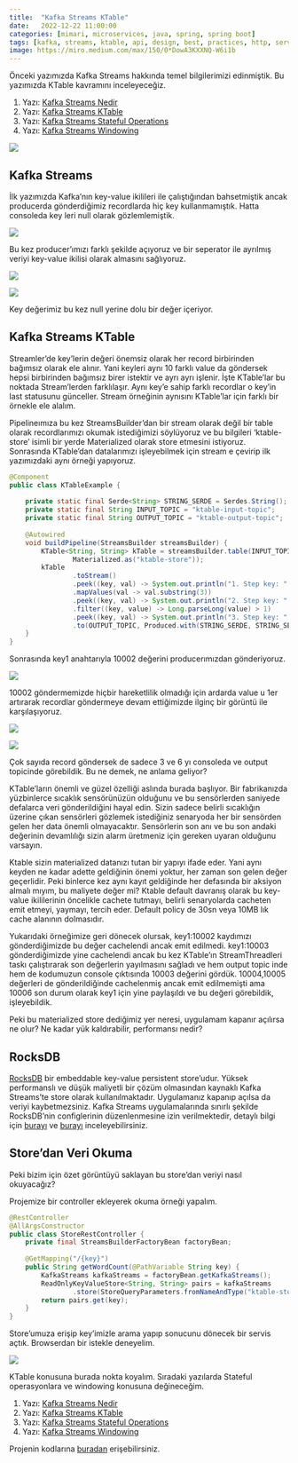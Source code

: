```yaml
---
title:  "Kafka Streams KTable"
date:   2022-12-22 11:00:00
categories: [mimari, microservices, java, spring, spring boot]
tags: [kafka, streams, ktable, api, design, best, practices, http, service, message broker, design, tasarım, topic, queue, mikroservis, microservice, kubernetes,  türkçe, yazılım, blog, nedir, örnek, nasıl yapılır, mehmet cem yücel]
image: https://miro.medium.com/max/150/0*DowA3KXXNQ-W6i1b
---
```


Önceki yazımızda Kafka Streams hakkında temel bilgilerimizi edinmiştik. Bu yazımızda KTable kavramını inceleyeceğiz.

1.  Yazı:  [Kafka Streams Nedir](https://www.mehmetcemyucel.com/2022/kafka-streams-nedir)
2.  Yazı:  [Kafka Streams KTable](https://www.mehmetcemyucel.com/2022/kafka-streams-ktable)
3.  Yazı:  [Kafka Streams Stateful Operations](https://www.mehmetcemyucel.com/2022/kafka-streams-stateful-operations)
4.  Yazı:  [Kafka Streams Windowing](https://www.mehmetcemyucel.com/2022/kafka-streams-windowing)

![](https://miro.medium.com/max/818/0*DowA3KXXNQ-W6i1b)

## Kafka Streams

İlk yazımızda Kafka’nın key-value ikilileri ile çalıştığından bahsetmiştik ancak producerda gönderdiğimiz recordlarda hiç key kullanmamıştık. Hatta consoleda key leri null olarak gözlemlemiştik.

![](https://miro.medium.com/max/778/0*aHxoUeVW_l8RW2F7.png)

Bu kez producer’ımızı farklı şekilde açıyoruz ve bir seperator ile ayrılmış veriyi key-value ikilisi olarak almasını sağlıyoruz.

![](https://miro.medium.com/max/1400/1*9krBuC6l5L9JHkJFTQdKQA.png)

![](https://miro.medium.com/max/1400/1*03YyrrYfnvqTVdWxCt4a-Q.png)

Key değerimiz bu kez null yerine dolu bir değer içeriyor.

## Kafka Streams KTable

Streamler’de key’lerin değeri önemsiz olarak her record birbirinden bağımsız olarak ele alınır. Yani keyleri aynı 10 farklı value da göndersek hepsi birbirinden bağımsız birer istektir ve ayrı ayrı işlenir. İşte KTable’lar bu noktada Stream’lerden farklılaşır. Aynı key’e sahip farklı recordlar o key’in last statusunu günceller. Stream örneğinin aynısını KTable’lar için farklı bir örnekle ele alalım.

Pipelineımıza bu kez StreamsBuilder’dan bir stream olarak değil bir table olarak recordlarımızı okumak istediğimizi söylüyoruz ve bu bilgileri ‘ktable-store’ isimli bir yerde Materialized olarak store etmesini istiyoruz. Sonrasında KTable’dan datalarımızı işleyebilmek için stream e çevirip ilk yazımızdaki aynı örneği yapıyoruz.

```java
@Component  
public class KTableExample {  
  
    private static final Serde<String> STRING_SERDE = Serdes.String();  
    private static final String INPUT_TOPIC = "ktable-input-topic";  
    private static final String OUTPUT_TOPIC = "ktable-output-topic";  
  
    @Autowired  
    void buildPipeline(StreamsBuilder streamsBuilder) {  
        KTable<String, String> kTable = streamsBuilder.table(INPUT_TOPIC, Consumed.with(STRING_SERDE, STRING_SERDE),  
                Materialized.as("ktable-store"));  
        kTable  
                .toStream()  
                .peek((key, val) -> System.out.println("1. Step key: " + key + ", val: " + val))  
                .mapValues(val -> val.substring(3))  
                .peek((key, val) -> System.out.println("2. Step key: " + key + ", val: " + val))  
                .filter((key, value) -> Long.parseLong(value) > 1)  
                .peek((key, val) -> System.out.println("3. Step key: " + key + ", val: " + val))  
                .to(OUTPUT_TOPIC, Produced.with(STRING_SERDE, STRING_SERDE));  
    }  
}
```


Sonrasında key1 anahtarıyla 10002 değerini producerımızdan gönderiyoruz.

![](https://miro.medium.com/max/1400/1*7OV-mcGqNNfm2C_FCBiF8g.png)

10002 göndermemizde hiçbir hareketlilik olmadığı için ardarda value u 1er artırarak recordlar göndermeye devam ettiğimizde ilginç bir görüntü ile karşılaşıyoruz.

![](https://miro.medium.com/max/1400/1*GRvJfrzq3p2KGQQ22MyIHQ.png)

![](https://miro.medium.com/max/1400/1*VyxCAhD9I6jGJyxS4z86nQ.png)

Çok sayıda record göndersek de sadece 3 ve 6 yı consoleda ve output topicinde görebildik. Bu ne demek, ne anlama geliyor?

KTable’ların önemli ve güzel özelliği aslında burada başlıyor. Bir fabrikanızda yüzbinlerce sıcaklık sensörünüzün olduğunu ve bu sensörlerden saniyede defalarca veri gönderildiğini hayal edin. Sizin sadece belirli sıcaklığın üzerine çıkan sensörleri gözlemek istediğiniz senaryoda her bir sensörden gelen her data önemli olmayacaktır. Sensörlerin son anı ve bu son andaki değerinin devamlılığı sizin alarm üretmeniz için gereken uyaran olduğunu varsayın.

Ktable sizin materialized datanızı tutan bir yapıyı ifade eder. Yani aynı keyden ne kadar adette geldiğinin önemi yoktur, her zaman son gelen değer geçerlidir. Peki binlerce kez aynı kayıt geldiğinde her defasında bir aksiyon almalı mıyım, bu maliyete değer mi? Ktable default davranış olarak bu key-value ikililerinin öncelikle cachete tutmayı, belirli senaryolarda cacheten emit etmeyi, yaymayı, tercih eder. Default policy de 30sn veya 10MB lık cache alanının dolmasıdır.

Yukarıdaki örneğimize geri dönecek olursak, key1:10002 kaydımızı gönderdiğimizde bu değer cachelendi ancak emit edilmedi. key1:10003 gönderdiğimizde yine cachelendi ancak bu kez KTable’ın StreamThreadleri taskı çalıştırarak son değerlerin yayılmasını sağladı ve hem output topic inde hem de kodumuzun console çıktısında 10003 değerini gördük. 10004,10005 değerleri de gönderildiğinde cachelenmiş ancak emit edilmemişti ama 10006 son durum olarak key1 için yine paylaşıldı ve bu değeri görebildik, işleyebildik.

Peki bu materialized store dediğimiz yer neresi, uygulamam kapanır açılırsa ne olur? Ne kadar yük kaldırabilir, performansı nedir?

## RocksDB

[RocksDB](https://github.com/facebook/rocksdb)  bir embeddable key-value persistent store’udur. Yüksek performanslı ve düşük maliyetli bir çözüm olmasından kaynaklı Kafka Streams’te store olarak kullanılmaktadır. Uygulamanız kapanıp açılsa da veriyi kaybetmezsiniz. Kafka Streams uygulamalarında sınırlı şekilde RocksDB’nin configlerinin düzenlenmesine izin verilmektedir, detaylı bilgi için  [burayı](https://medium.com/mehmetcemyucel/confluent.io/blog/how-to-tune-rocksdb-kafka-streams-state-stores-performance/)  ve  [burayı](https://kafka.apache.org/24/documentation/streams/developer-guide/config-streams#rocksdb-config-setter)  inceleyebilirsiniz.

## Store’dan Veri Okuma

Peki bizim için özet görüntüyü saklayan bu store’dan veriyi nasıl okuyacağız?

Projemize bir controller ekleyerek okuma örneği yapalım.

```java
@RestController  
@AllArgsConstructor  
public class StoreRestController {  
    private final StreamsBuilderFactoryBean factoryBean;  
  
    @GetMapping("/{key}")  
    public String getWordCount(@PathVariable String key) {  
        KafkaStreams kafkaStreams = factoryBean.getKafkaStreams();  
        ReadOnlyKeyValueStore<String, String> pairs = kafkaStreams  
                .store(StoreQueryParameters.fromNameAndType("ktable-store", QueryableStoreTypes.keyValueStore()));  
        return pairs.get(key);  
    }  
}
```

Store’umuza erişip key’imizle arama yapıp sonucunu dönecek bir servis açtık. Browserdan bir istekle deneyelim.

![](https://miro.medium.com/max/1160/1*aPT4chaTaGQ-7_UhQ7DsBA.png)

KTable konusuna burada nokta koyalım. Sıradaki yazılarda Stateful operasyonlara ve windowing konusuna değineceğim.

1.  Yazı:  [Kafka Streams Nedir](https://www.mehmetcemyucel.com/2022/kafka-streams-nedir)
2.  Yazı:  [Kafka Streams KTable](https://www.mehmetcemyucel.com/2022/kafka-streams-ktable)
3.  Yazı:  [Kafka Streams Stateful Operations](https://www.mehmetcemyucel.com/2022/kafka-streams-stateful-operations)
4.  Yazı:  [Kafka Streams Windowing](https://www.mehmetcemyucel.com/2022/kafka-streams-windowing)

Projenin kodlarına  [buradan](https://github.com/mehmetcemyucel/kafka-streams)  erişebilirsiniz.